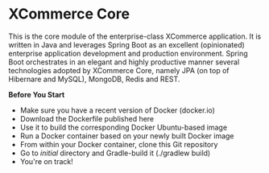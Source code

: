 # XCommerce Core
This is the core module of the enterprise-class XCommerce application. It is written in Java and leverages Spring Boot as an excellent (opinionated) enterprise application development and production environment. Spring Boot orchestrates in an elegant and highly productive manner several technologies adopted by XCommerce Core, namely JPA (on top of Hibernare and MySQL), MongoDB, Redis and REST.

**Before You Start**
- Make sure you have a recent version of Docker (docker.io)
- Download the Dockerfile published here
- Use it to build the corresponding Docker Ubuntu-based image
- Run a Docker container based on your newly built Docker image
- From within your Docker container, clone this Git repository
- Go to *initial* directory and Gradle-build it (./gradlew build)
- You're on track!

